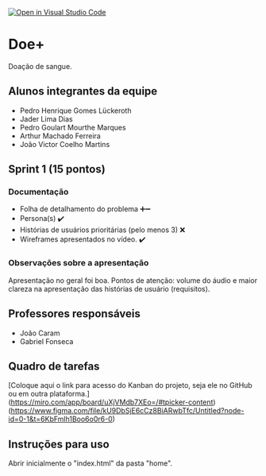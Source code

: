 [![Open in Visual Studio Code](https://classroom.github.com/assets/open-in-vscode-c66648af7eb3fe8bc4f294546bfd86ef473780cde1dea487d3c4ff354943c9ae.svg)](https://classroom.github.com/online_ide?assignment_repo_id=10675095&assignment_repo_type=AssignmentRepo)
# Doe+
Doação de sangue.

## Alunos integrantes da equipe

* Pedro Henrique Gomes Lückeroth
* Jader Lima Dias
* Pedro Goulart Mourthe Marques
* Arthur Machado Ferreira
* João Victor Coelho Martins

## Sprint 1 (15 pontos)
### Documentação
- Folha de detalhamento do problema ➕➖
- Persona(s) ✔️
- Histórias de usuários prioritárias (pelo menos 3) ❌
- Wireframes apresentados no vídeo. ✔️

### Observações sobre a apresentação 
Apresentação no geral foi boa. Pontos de atenção: volume do áudio e maior clareza na apresentação das histórias de usuário (requisitos).

## Professores responsáveis

* João Caram
* Gabriel Fonseca

## Quadro de tarefas
[Coloque aqui o link para acesso do Kanban do projeto, seja ele no GitHub ou em outra plataforma.]
(https://miro.com/app/board/uXjVMdb7XEo=/#tpicker-content)
(https://www.figma.com/file/kU9DbSjE6cCz8BiARwbTfc/Untitled?node-id=0-1&t=6KbFmlh1Boo6o0r6-0)

## Instruções para uso
Abrir inicialmente o "index.html" da pasta "home".
